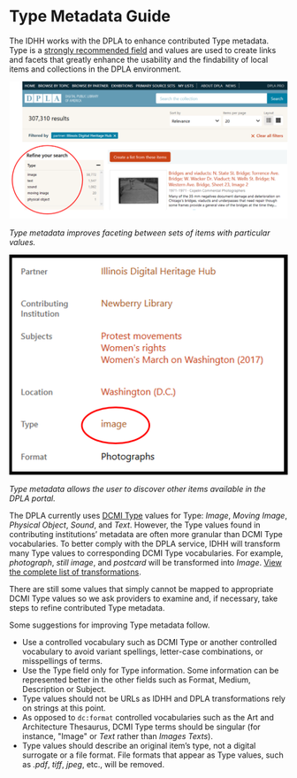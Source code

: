 # Type Metadata Guide

The IDHH works with the DPLA to enhance contributed Type metadata. Type is a [strongly recommended field](https://docs.google.com/document/d/1q1AORHoa0ey0fUGOTYMHLvZNCm6Wq1Qe9DDvFZSRPT0/edit#heading=h.xit522hc5xod) and values are used to create links and facets that greatly enhance the usability and the findability of local items and collections in the DPLA environment.

![Type metadata facets in DPLA catalog](/static/local/illinois/dpla-type-facets.png  "Type metadata facets in DPLA catalog")

_Type metadata improves faceting between sets of items with particular values._

![Type metadata links in DPLA item page](/static/local/illinois/type-in-dpla-record.png  "Type metadata links in DPLA item page")

_Type metadata allows the user to discover other items available in the DPLA portal._

The DPLA currently uses [DCMI Type](https://www.dublincore.org/specifications/dublin-core/dcmi-type-vocabulary/2000-07-11/) values for Type: _Image_, _Moving Image_, _Physical Object_, _Sound_, and _Text_. However, the Type values found in contributing institutions’ metadata are often more granular than DCMI Type vocabularies. To better comply with the DPLA service, IDHH will transform many Type values to corresponding DCMI Type vocabularies. For example, _photograph_, _still image_, and _postcard_ will be transformed into _Image_. [View the complete list of transformations](https://docs.google.com/spreadsheets/d/e/2PACX-1vQ8ISIntMUIcEuiHuG_DKYVVYTYzSrrumETRwJPW6pf6zfcD-X2HVQNsIAzhb4DlmBSIPCvf4MeHNCr/pubhtml).

There are still some values that simply cannot be mapped to appropriate DCMI Type values so we ask providers to examine and, if necessary, take steps to refine contributed Type metadata.

Some suggestions for improving Type metadata follow.

- Use a controlled vocabulary such as DCMI Type or another controlled vocabulary to avoid variant spellings, letter-case combinations, or misspellings of terms.
- Use the Type field only for Type information. Some information can be represented better  in the other fields such as Format, Medium, Description or Subject.
- Type values should not be URLs as IDHH and DPLA transformations rely on strings at this point.
- As opposed to `dc:format` controlled vocabularies such as the Art and Architecture Thesaurus, DCMI Type terms should be singular (for instance, "Image" or _Text_ rather than _Images_ _Texts_).
- Type values should describe an original item’s type, not a digital surrogate or a file format. File formats that appear as Type values, such as _.pdf_, _tiff_, _jpeg_, etc., will be removed.
